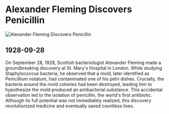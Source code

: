 # Alexander Fleming Discovers Penicillin

![Alexander Fleming Discovers Penicillin](https://cdn.britannica.com/44/22244-138-1EDBAA1A/footage-penicillin-Alexander-Fleming-production.jpg?w=800&h=450&c=crop)

## 1928-09-28

On September 28, 1928, Scottish bacteriologist Alexander Fleming made a groundbreaking discovery at St. Mary's Hospital in London. While studying Staphylococcus bacteria, he observed that a mold, later identified as Penicillium notatum, had contaminated one of his petri dishes. Crucially, the bacteria around the mold colonies had been destroyed, leading him to hypothesize the mold produced an antibacterial substance. This accidental observation led to the isolation of penicillin, the world's first antibiotic. Although its full potential was not immediately realized, this discovery revolutionized medicine and eventually saved countless lives.